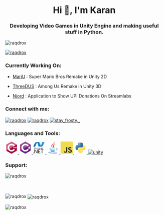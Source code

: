 <h1 align="center">Hi 👋, I'm Karan</h1>
<h3 align="center">Developing Video Games in Unity Engine and making useful stuff in Python.</h3>

<p align="left"> <img src="https://komarev.com/ghpvc/?username=raqdrox&label=Profile%20views&color=0e75b6&style=flat" alt="raqdrox" /> </p>

<p align="left"> <a href="https://github.com/ryo-ma/github-profile-trophy"><img src="https://github-profile-trophy.vercel.app/?username=raqdrox&theme=tokyonight" alt="raqdrox" /></a> </p>

<h3 align="left">Currently Working On:</h3>

- [MariU](https://github.com/raqdrox/MariU) : Super Mario Bros Remake in Unity 2D 

- [ThreeDUS](https://github.com/raqdrox/ThreeDUS) : Among Us Remake in Unity 3D 

- [Njord](https://github.com/raqdrox/Njord) : Application to Show UPI Donations On Streamlabs 

<h3 align="left">Connect with me:</h3>
<p align="left">
<a href="https://dev.to/raqdrox" target="blank"><img align="center" src="https://raw.githubusercontent.com/rahuldkjain/github-profile-readme-generator/master/src/images/icons/Social/devto.svg" alt="raqdrox" height="30" width="40" /></a>
<a href="https://linkedin.com/in/raqdrox" target="blank"><img align="center" src="https://raw.githubusercontent.com/rahuldkjain/github-profile-readme-generator/master/src/images/icons/Social/linked-in-alt.svg" alt="raqdrox" height="30" width="40" /></a>
<a href="https://instagram.com/stay_frosty._" target="blank"><img align="center" src="https://raw.githubusercontent.com/rahuldkjain/github-profile-readme-generator/master/src/images/icons/Social/instagram.svg" alt="stay_frosty._" height="30" width="40" /></a>
</p>

<h3 align="left">Languages and Tools:</h3>
<p align="left"> <a href="https://www.w3schools.com/cpp/" target="_blank" rel="noreferrer"> <img src="https://raw.githubusercontent.com/devicons/devicon/master/icons/cplusplus/cplusplus-original.svg" alt="cplusplus" width="40" height="40"/> </a> <a href="https://www.w3schools.com/cs/" target="_blank" rel="noreferrer"> <img src="https://raw.githubusercontent.com/devicons/devicon/master/icons/csharp/csharp-original.svg" alt="csharp" width="40" height="40"/> </a> <a href="https://dotnet.microsoft.com/" target="_blank" rel="noreferrer"> <img src="https://raw.githubusercontent.com/devicons/devicon/master/icons/dot-net/dot-net-original-wordmark.svg" alt="dotnet" width="40" height="40"/> </a> <a href="https://www.java.com" target="_blank" rel="noreferrer"> <img src="https://raw.githubusercontent.com/devicons/devicon/master/icons/java/java-original.svg" alt="java" width="40" height="40"/> </a> <a href="https://developer.mozilla.org/en-US/docs/Web/JavaScript" target="_blank" rel="noreferrer"> <img src="https://raw.githubusercontent.com/devicons/devicon/master/icons/javascript/javascript-original.svg" alt="javascript" width="40" height="40"/> </a> <a href="https://www.python.org" target="_blank" rel="noreferrer"> <img src="https://raw.githubusercontent.com/devicons/devicon/master/icons/python/python-original.svg" alt="python" width="40" height="40"/> </a> <a href="https://unity.com/" target="_blank" rel="noreferrer"> <img src="https://www.vectorlogo.zone/logos/unity3d/unity3d-icon.svg" alt="unity" width="40" height="40"/> </a> </p>


<h3 align="left">Support:</h3>
<p><a href="https://www.buymeacoffee.com/raqdrox"> <img align="left" src="https://cdn.buymeacoffee.com/buttons/v2/default-yellow.png" height="50" width="210" alt="raqdrox" /></a></p><br><br>


<br>
<p><img align="left" src="https://github-readme-stats.vercel.app/api/top-langs?username=raqdrox&show_icons=true&locale=en&layout=compact&hide=shaderlab,hlsl,scss&theme=tokyonight" alt="raqdrox" /></p>



<p>&nbsp;<img align="center" src="https://github-readme-stats.vercel.app/api?username=raqdrox&show_icons=true&locale=en&theme=tokyonight" alt="raqdrox" /></p>



<p><img align="center" src="https://github-readme-streak-stats.herokuapp.com/?user=raqdrox&theme=tokyonight" alt="raqdrox" /></p>
